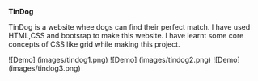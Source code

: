 **TinDog**

TinDog is a website whee dogs can find their perfect match. I have used HTML,CSS and bootsrap to make this website. I have learnt some core concepts of CSS like grid while making this project.

![Demo] (images/tindog1.png)
![Demo] (images/tindog2.png)
![Demo] (images/tindog3.png)